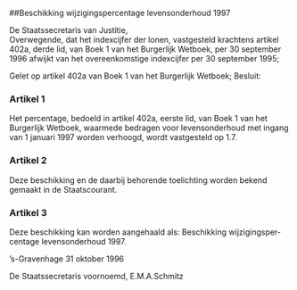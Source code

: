 <meta http-equiv='Content-Type' content='text/html; charset=utf-8' />

##Beschikking wijzigingspercentage levensonderhoud 1997

De Staatssecretaris van Justitie,  
Overwegende, dat het indexcijfer der lonen, vastgesteld krachtens artikel 402a, derde lid, van Boek 1 van het Burgerlijk Wetboek, per 30 september 1996 afwijkt van het overeenkomstige indexcijfer per 30 september 1995;

Gelet op artikel 402a van Boek 1 van het Burgerlijk Wetboek;
Besluit:    

### Artikel  1  

Het percentage, bedoeld in artikel 402a, eerste lid, van Boek 1 van het Burgerlijk Wetboek, waarmede bedragen voor levensonderhoud met ingang van 1 januari 1997 worden verhoogd, wordt vastgesteld op 1.7.  

### Artikel  2  

Deze beschikking en de daarbij behorende toelichting worden bekend gemaakt in de Staatscourant.  

### Artikel  3  

Deze beschikking kan worden aangehaald als: Beschikking wijzigingsper-centage levensonderhoud 1997.  

’s-Gravenhage 
31 oktober 1996    

De 
Staatssecretaris voornoemd, 
E.M.A.Schmitz    
